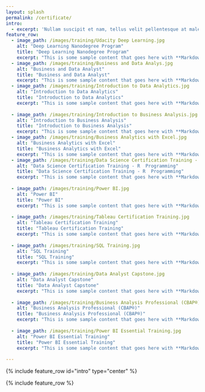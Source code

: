 ```yaml
---
layout: splash
permalink: /certificate/
intro: 
  - excerpt: 'Nullam suscipit et nam, tellus velit pellentesque at malesuada, enim eaque. Quis nulla, netus tempor in diam gravida tincidunt, *proin faucibus* voluptate felis id sollicitudin. Centered with `type="center"`'
feature_row:
  - image_path: /images/training/Udacity Deep Learning.jpg
    alt: "Deep Learning Nanodegree Program"
    title: "Deep Learning Nanodegree Program"
    excerpt: "This is some sample content that goes here with **Markdown** formatting."
  - image_path: /images/training/Business and Data Analys.jpg
    alt: "Business and Data Analyst"
    title: "Business and Data Analyst"
    excerpt: "This is some sample content that goes here with **Markdown** formatting."
  - image_path: /images/training/Introduction to Data Analytics.jpg
    alt: "Introduction to Data Analytics"
    title: "Introduction to Data Analytics"
    excerpt: "This is some sample content that goes here with **Markdown** formatting."
  
  - image_path: /images/training/Introduction to Business Analysis.jpg
    alt: "Introduction to Business Analysis"
    title: "Introduction to Business Analysis"
    excerpt: "This is some sample content that goes here with **Markdown** formatting."
  - image_path: /images/training/Business Analytics with Excel.jpg
    alt: "Business Analytics with Excel"
    title: "Business Analytics with Excel"
    excerpt: "This is some sample content that goes here with **Markdown** formatting."
  - image_path: /images/training/Data Science Certification Training - R  Programming.jpg
    alt: "Data Science Certification Training - R  Programming"
    title: "Data Science Certification Training - R  Programming"
    excerpt: "This is some sample content that goes here with **Markdown** formatting."
    
  - image_path: /images/training/Power BI.jpg
    alt: "Power BI"
    title: "Power BI"
    excerpt: "This is some sample content that goes here with **Markdown** formatting."
    
  - image_path: /images/training/Tableau Certification Training.jpg
    alt: "Tableau Certification Training"
    title: "Tableau Certification Training"
    excerpt: "This is some sample content that goes here with **Markdown** formatting."
    
  - image_path: /images/training/SQL Training.jpg
    alt: "SQL Training"
    title: "SQL Training"
    excerpt: "This is some sample content that goes here with **Markdown** formatting."
    
  - image_path: /images/training/Data Analyst Capstone.jpg
    alt: "Data Analyst Capstone"
    title: "Data Analyst Capstone"
    excerpt: "This is some sample content that goes here with **Markdown** formatting."
    
  - image_path: /images/training/Business Analysis Professional (CBAP®).jpg
    alt: "Business Analysis Professional (CBAP®)"
    title: "Business Analysis Professional (CBAP®)"
    excerpt: "This is some sample content that goes here with **Markdown** formatting."
    
  - image_path: /images/training/Power BI Essential Training.jpg
    alt: "Power BI Essential Training"
    title: "Power BI Essential Training"
    excerpt: "This is some sample content that goes here with **Markdown** formatting."
    
---
```


{% include feature_row id="intro" type="center" %}

{% include feature_row %}
